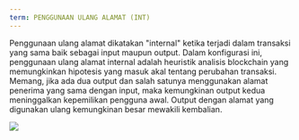 ```yaml
---
term: PENGGUNAAN ULANG ALAMAT (INT)
---
```


Penggunaan ulang alamat dikatakan "internal" ketika terjadi dalam transaksi yang sama baik sebagai input maupun output. Dalam konfigurasi ini, penggunaan ulang alamat internal adalah heuristik analisis blockchain yang memungkinkan hipotesis yang masuk akal tentang perubahan transaksi. Memang, jika ada dua output dan salah satunya menggunakan alamat penerima yang sama dengan input, maka kemungkinan output kedua meninggalkan kepemilikan pengguna awal. Output dengan alamat yang digunakan ulang kemungkinan besar mewakili kembalian.

![](../../dictionnaire/assets/10.png)